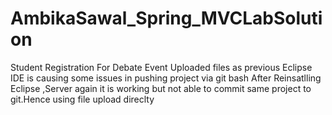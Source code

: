 # AmbikaSawal_Spring_MVCLabSolution
Student Registration For Debate Event
Uploaded files as previous Eclipse IDE is causing some issues in pushing project via git bash 
After Reinsatlling Eclipse ,Server again it is working but not able to commit same project to git.Hence using file upload direclty
